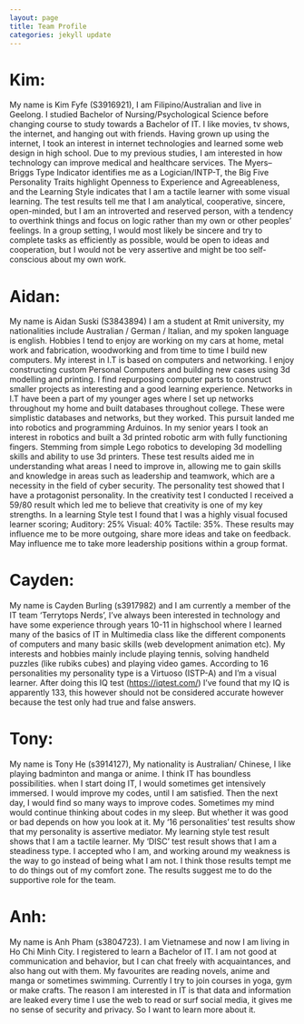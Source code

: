 ```yaml
---
layout: page
title: Team Profile
categories: jekyll update
---
```


# Kim:
My name is Kim Fyfe (S3916921), I am Filipino/Australian and live in Geelong. I studied Bachelor of Nursing/Psychological Science before changing course to study towards a Bachelor of IT. I like movies, tv shows, the internet, and hanging out with friends. Having grown up using the internet, I took an interest in internet technologies and learned some web design in high school. Due to my previous studies, I am interested in how technology can improve medical and healthcare services.
The Myers–Briggs Type Indicator identifies me as a Logician/INTP-T, the Big Five Personality Traits highlight Openness to Experience and Agreeableness, and the Learning Style indicates that I am a tactile learner with some visual learning. The test results tell me that I am analytical, cooperative, sincere, open-minded, but I am an introverted and reserved person, with a tendency to overthink things and focus on logic rather than my own or other peoples’ feelings. In a group setting, I would most likely be sincere and try to complete tasks as efficiently as possible, would be open to ideas and cooperation, but I would not be very assertive and might be too self-conscious about my own work.

# Aidan:
My name is Aidan Suski (S3843894) I am a student at Rmit university, my nationalities include Australian / German / Italian, and my spoken language is english. Hobbies I tend to enjoy are working on my cars at home, metal work and fabrication, woodworking and from time to time I build new computers. My interest in I.T is based on computers and networking. I enjoy constructing custom Personal Computers and building new cases using 3d modelling and printing. I find repurposing computer parts to construct smaller projects as interesting and a good learning experience. Networks in I.T have been a part of my younger ages where I set up networks throughout my home and built databases throughout college. These were simplistic databases and networks, but they worked. This pursuit landed me into robotics and programming Arduinos. In my senior years I took an interest in robotics and built a 3d printed robotic arm with fully functioning fingers. Stemming from simple Lego robotics to developing 3d modelling skills and ability to use 3d printers. These test results aided me in understanding what areas I need to improve in, allowing me to gain skills and knowledge in areas such as leadership and teamwork, which are a necessity in the field of cyber security.  The personality test showed that I have a protagonist personality. In the creativity test I conducted I received a 59/80 result which led me to believe that creativity is one of my key strengths. In a learning Style test I found that I was a highly visual focused learner scoring; Auditory: 25% Visual: 40% Tactile: 35%. These results may influence me to be more outgoing, share more ideas and take on feedback. May influence me to take more leadership positions within a group format.

# Cayden:
My name is Cayden Burling (s3917982) and I am currently a member of the IT team ‘Terrytops Nerds’, I’ve always been interested in technology and have some experience through years 10-11 in highschool where I learned many of the basics of IT in Multimedia class like the different components of computers and many basic skills (web development animation etc). My interests and hobbies mainly include playing tennis, solving handheld puzzles (like rubiks cubes) and playing video games. According to 16 personalities my personality type is a Virtuoso (ISTP-A) and I’m a visual learner. After doing this IQ test (https://iqtest.com/) I’ve found that my IQ is apparently 133, this however should not be considered accurate however because the test only had true and false answers.

# Tony:
My name is Tony He (s3914127), My nationality is Australian/ Chinese, I like playing badminton and manga or anime. I think IT has boundless possibilities. when I start doing IT, I would sometimes get intensively immersed. I would improve my codes, until I am satisfied. Then the next day, I would find so many ways to improve codes. Sometimes my mind would continue thinking about codes in my sleep. But whether it was good or bad depends on how you look at it. My ‘16 personalities’ test results show that my personality is assertive mediator. My learning style test result shows that I am a tactile learner. My ‘DISC’ test result shows that I am a steadiness type. I accepted who I am, and working around my weakness is the way to go instead of being what I am not. I think those results tempt me to do things out of my comfort zone. The results suggest me to do the supportive role for the team.

# Anh:
My name is Anh Pham (s3804723). I am Vietnamese and now I am living in Ho Chi Minh City. I registered to learn a Bachelor of IT. I am not good at communication and behavior, but I can chat freely with acquaintances, and also hang out with them. My favourites are reading novels, anime and manga or sometimes swimming. Currently I try to join courses in yoga, gym or make crafts. The reason I am interested in IT is that data and information are leaked every time I use the web to read or surf social media, it gives me no sense of security and privacy. So I want to learn more about it.
